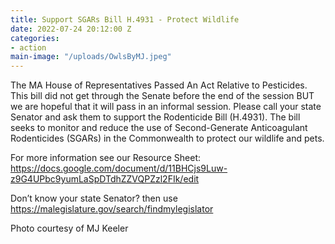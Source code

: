 ```yaml
---
title: Support SGARs Bill H.4931 - Protect Wildlife
date: 2022-07-24 20:12:00 Z
categories:
- action
main-image: "/uploads/OwlsByMJ.jpeg"
---
```


The MA House of Representatives Passed An Act Relative to Pesticides. This bill did not get through the Senate before the end of the session BUT we are hopeful that it will pass in an informal session. Please call your state Senator and ask them to support the Rodenticide Bill (H.4931). The bill seeks to monitor and reduce the use of Second-Generate Anticoagulant Rodenticides (SGARs) in the Commonwealth to protect our wildlife and pets.

For more information see our Resource Sheet:
https://docs.google.com/document/d/11BHCjs9Luw-z9G4UPbc9yumLaSpDTdhZZVQPZzl2FIk/edit

Don’t know your state Senator? then use https://malegislature.gov/search/findmylegislator

Photo courtesy of MJ Keeler